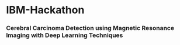 # IBM-Hackathon 

### Cerebral Carcinoma Detection using Magnetic Resonance Imaging with Deep Learning Techniques  

